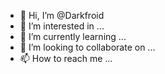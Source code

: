 - 👋 Hi, I’m @Darkfroid
- 👀 I’m interested in ...
- 🌱 I’m currently learning ...
- 💞️ I’m looking to collaborate on ...
- 📫 How to reach me ...

<!---
Darkfroid/Darkfroid is a ✨ special ✨ repository because its `README.md` (this file) appears on your GitHub profile.
You can click the Preview link to take a look at your changes.
--->

